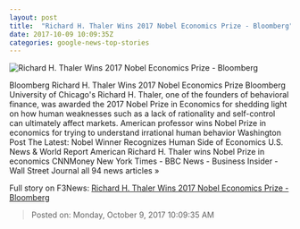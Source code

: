 ```yaml
---
layout: post
title:  "Richard H. Thaler Wins 2017 Nobel Economics Prize - Bloomberg"
date: 2017-10-09 10:09:35Z
categories: google-news-top-stories
---
```


![Richard H. Thaler Wins 2017 Nobel Economics Prize - Bloomberg](https://assets.bwbx.io/images/users/iqjWHBFdfxIU/iFMI0X5WEgik/v0/1200x867.jpg)

Bloomberg Richard H. Thaler Wins 2017 Nobel Economics Prize Bloomberg University of Chicago's Richard H. Thaler, one of the founders of behavioral finance, was awarded the 2017 Nobel Prize in Economics for shedding light on how human weaknesses such as a lack of rationality and self-control can ultimately affect markets. American professor wins Nobel Prize in economics for trying to understand irrational human behavior Washington Post The Latest: Nobel Winner Recognizes Human Side of Economics U.S. News & World Report American Richard H. Thaler wins Nobel Prize in economics CNNMoney New York Times - BBC News - Business Insider - Wall Street Journal all 94 news articles »


Full story on F3News: [Richard H. Thaler Wins 2017 Nobel Economics Prize - Bloomberg](http://www.f3nws.com/n/eWkUZH)

> Posted on: Monday, October 9, 2017 10:09:35 AM

